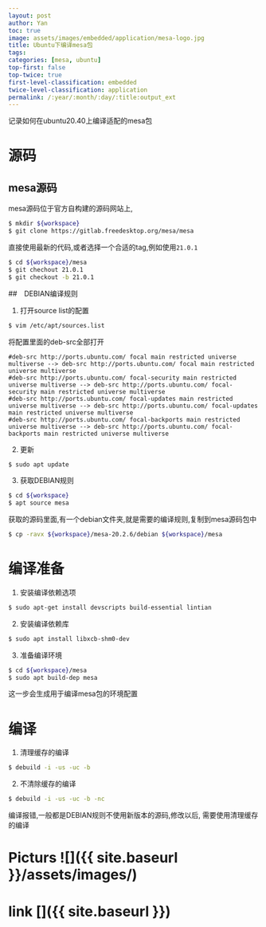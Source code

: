 ```yaml
---
layout: post
author: Yan 
toc: true
image: assets/images/embedded/application/mesa-logo.jpg
title: Ubuntu下编译mesa包
tags:
categories: [mesa, ubuntu]
top-first: false
top-twice: true
first-level-classification: embedded
twice-level-classification: application
permalink: /:year/:month/:day/:title:output_ext
---
```


记录如何在ubuntu20.40上编译适配的mesa包

# 源码

## mesa源码

mesa源码位于官方自构建的源码网站上,

```sh
$ mkdir ${workspace}
$ git clone https://gitlab.freedesktop.org/mesa/mesa
```

直接使用最新的代码,或者选择一个合适的tag,例如使用`21.0.1`

```sh
$ cd ${workspace}/mesa
$ git chechout 21.0.1
$ git checkout -b 21.0.1
```

##　DEBIAN编译规则

1. 打开source list的配置

```sh
$ vim /etc/apt/sources.list
```

将配置里面的deb-src全部打开

```
#deb-src http://ports.ubuntu.com/ focal main restricted universe multiverse --> deb-src http://ports.ubuntu.com/ focal main restricted universe multiverse
#deb-src http://ports.ubuntu.com/ focal-security main restricted universe multiverse --> deb-src http://ports.ubuntu.com/ focal-security main restricted universe multiverse
#deb-src http://ports.ubuntu.com/ focal-updates main restricted universe multiverse --> deb-src http://ports.ubuntu.com/ focal-updates main restricted universe multiverse
#deb-src http://ports.ubuntu.com/ focal-backports main restricted universe multiverse --> deb-src http://ports.ubuntu.com/ focal-backports main restricted universe multiverse
```
2. 更新

```sh
$ sudo apt update
```

3. 获取DEBIAN规则

```sh
$ cd ${workspace}
$ apt source mesa
```

获取的源码里面,有一个debian文件夹,就是需要的编译规则,复制到mesa源码包中

```sh
$ cp -ravx ${workspace}/mesa-20.2.6/debian ${workspace}/mesa
```

# 编译准备

1. 安装编译依赖选项

```sh
$ sudo apt-get install devscripts build-essential lintian
```

2. 安装编译依赖库

```sh
$ sudo apt install libxcb-shm0-dev
```

3. 准备编译环境

```sh
$ cd ${workspace}/mesa
$ sudo apt build-dep mesa
```

这一步会生成用于编译mesa包的环境配置

# 编译

1. 清理缓存的编译

```sh
$ debuild -i -us -uc -b
```

2. 不清除缓存的编译

```sh
$ debuild -i -us -uc -b -nc
```

编译报错,一般都是DEBIAN规则不使用新版本的源码,修改以后, 需要使用清理缓存的编译

# Picturs ![]({{ site.baseurl }}/assets/images/)
# link []({{ site.baseurl }})

